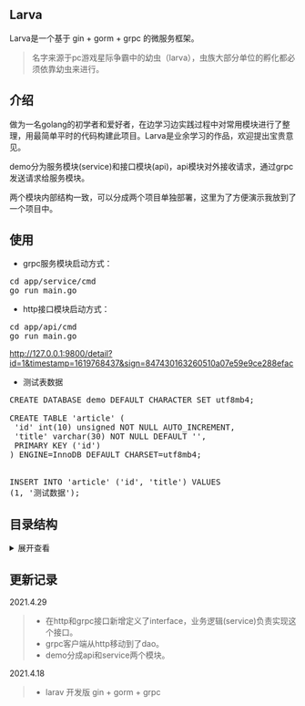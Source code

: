 ## Larva
Larva是一个基于 gin + gorm + grpc 的微服务框架。
>名字来源于pc游戏星际争霸中的幼虫（larva），虫族大部分单位的孵化都必须依靠幼虫来进行。

## 介绍
做为一名golang的初学者和爱好者，在边学习边实践过程中对常用模块进行了整理，用最简单平时的代码构建此项目。Larva是业余学习的作品，欢迎提出宝贵意见。

demo分为服务模块(service)和接口模块(api)，api模块对外接收请求，通过grpc发送请求给服务模块。

两个模块内部结构一致，可以分成两个项目单独部署，这里为了方便演示我放到了一个项目中。

## 使用

- grpc服务模块启动方式：
<pre>
cd app/service/cmd
go run main.go
</pre>

- http接口模块启动方式：
<pre>
cd app/api/cmd
go run main.go
</pre>

http://127.0.0.1:9800/detail?id=1&timestamp=1619768437&sign=847430163260510a07e59e9ce288efac

- 测试表数据

<pre>
CREATE DATABASE demo DEFAULT CHARACTER SET utf8mb4;

CREATE TABLE 'article' (
 'id' int(10) unsigned NOT NULL AUTO_INCREMENT,
 'title' varchar(30) NOT NULL DEFAULT '',
 PRIMARY KEY ('id')
) ENGINE=InnoDB DEFAULT CHARSET=utf8mb4;


INSERT INTO 'article' ('id', 'title') VALUES
(1, '测试数据');
</pre>

## 目录结构
<details>
<summary>展开查看</summary>
<pre><code>.
├── http
│   ├── http.go         http接口
├── grpc
│   ├── client.go       grpc客户端
│   ├── grpc.go         grpc接口
│   ├── demo.proto      protobuf用例
├── cmd
│   ├── conf.toml       配置文件
│   ├── main.go         运行入口
├── internal
│   ├── conf
│   │   ├── conf.go     配置文件解析
│   ├── dao
│   │   ├── dao.go      提供mysql,redis连接
│   ├── model
│   │   ├── model.go    定义数据实体
│   ├── server
│   │   ├── grpc
│   │   │   ├── server.go   grpc服务初始化
│   │   ├── http
│   │   │   ├── server.go   http服务初始化
│   ├── service
│   │   ├── service.go  业务逻辑
</code></pre>
</details>

## 更新记录
2021.4.29
>- 在http和grpc接口新增定义了interface，业务逻辑(service)负责实现这个接口。
>- grpc客户端从http移动到了dao。
>- demo分成api和service两个模块。

2021.4.18
>- larav 开发版 gin + gorm + grpc
